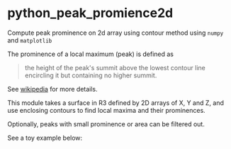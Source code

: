 # python_peak_promience2d

Compute peak prominence on 2d array using contour method using `numpy` and 
`matplotlib`

The prominence of a local maximum (peak) is defined as 

> the height of the peak's summit above the lowest contour line encircling it
> but containing no higher summit.

See [wikipedia](https://en.wikipedia.org/wiki/Topographic_prominence)
for more details.

This module takes a surface in R3 defined by 2D arrays of X, Y and Z,
and use enclosing contours to find local maxima and their prominences.

Optionally, peaks with small prominence or area can be filtered out.

See a toy example below:



